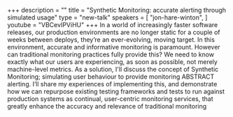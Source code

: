+++
description = ""
title = "Synthetic Monitoring: accurate alerting through simulated usage"
type = "new-talk"
speakers = [
        "jon-hare-winton",
]
youtube = "VBCevIPViHU"
+++
In a world of increasingly faster software releases, our production environments are no longer static for a couple of weeks between deploys, they’re an ever-evolving, moving target. In this environment, accurate and informative monitoring is paramount. However can traditional monitoring practices fully provide this? We need to know exactly what our users are experiencing, as soon as possible, not merely machine-level metrics. As a solution, I'll discuss the concept of Synthetic Monitoring; simulating user behaviour to provide monitoring ABSTRACT alerting. I’ll share my experiences of implementing this, and demonstrate how we can repurpose existing testing frameworks and tests to run against production systems as continual, user-centric monitoring services, that greatly enhance the accuracy and relevance of traditional monitoring